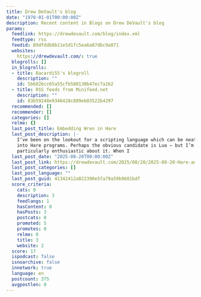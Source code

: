 ```yaml
---
title: Drew DeVault's blog
date: "1970-01-01T00:00:00Z"
description: Recent content in Blogs on Drew DeVault's blog
params:
  feedlink: https://drewdevault.com/blog/index.xml
  feedtype: rss
  feedid: 89dfddb8b11e5d1fc5ea6a87dbc9a071
  websites:
    https://drewdevault.com/: true
  blogrolls: []
  in_blogrolls:
  - title: Bacardi55's blogroll
    description: ""
    id: 5b6826cc65a55cfb580130b47ec7a162
  - title: RSS feeds from Minifeed.net
    description: ""
    id: 83b59248e9346428c889eb03522b4297
  recommended: []
  recommender: []
  categories: []
  relme: {}
  last_post_title: Embedding Wren in Hare
  last_post_description: |-
    I’ve been on the lookout for a scripting language which can be neatly embedded
    into Hare programs. Perhaps the obvious candidate is Lua – but I’m not
    particularly enthusiastic about it. When I
  last_post_date: "2025-08-20T00:00:00Z"
  last_post_link: https://drewdevault.com/2025/08/20/2025-08-20-Hare-and-Wren.html
  last_post_categories: []
  last_post_language: ""
  last_post_guid: 41342412a022390e5fa79a59b9681bdf
  score_criteria:
    cats: 0
    description: 3
    feedlangs: 1
    hasContent: 0
    hasPosts: 3
    postcats: 0
    promoted: 5
    promotes: 0
    relme: 0
    title: 3
    website: 2
  score: 17
  ispodcast: false
  isnoarchive: false
  innetwork: true
  language: en
  postcount: 375
  avgpostlen: 0
---
```

